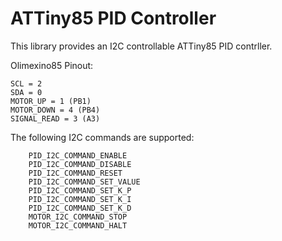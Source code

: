 # ATTiny85 PID Controller

This library provides an I2C controllable ATTiny85 PID contrller.

Olimexino85 Pinout:

```
SCL = 2
SDA = 0
MOTOR_UP = 1 (PB1)
MOTOR_DOWN = 4 (PB4)
SIGNAL_READ = 3 (A3)
```

The following I2C commands are supported:

```
	PID_I2C_COMMAND_ENABLE
	PID_I2C_COMMAND_DISABLE
	PID_I2C_COMMAND_RESET
	PID_I2C_COMMAND_SET_VALUE
	PID_I2C_COMMAND_SET_K_P
	PID_I2C_COMMAND_SET_K_I
	PID_I2C_COMMAND_SET_K_D
	MOTOR_I2C_COMMAND_STOP
	MOTOR_I2C_COMMAND_HALT
```

